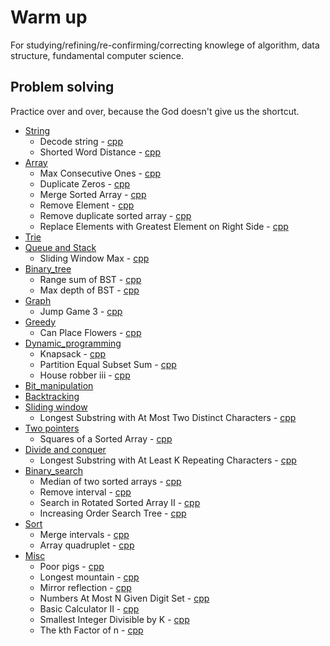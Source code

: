 # Warm up  
For studying/refining/re-confirming/correcting knowlege of algorithm, data structure,
fundamental computer science.

## Problem solving  
Practice over and over, because the God doesn't give us the shortcut.  

- [String](practice/cpp/string)
  - Decode string - [cpp](practice/cpp/string/decode_string.cpp)
  - Shorted Word Distance - [cpp](practice/cpp/string/shorted_word_distance.cpp)
- [Array](practice/cpp/array)
  - Max Consecutive Ones - [cpp](practice/cpp/array/max_consecutive_ones.cpp)
  - Duplicate Zeros - [cpp](practice/cpp/array/duplicate_zeros.cpp)
  - Merge Sorted Array - [cpp](practice/cpp/array/merge_sorted_array.cpp)
  - Remove Element - [cpp](practice/cpp/array/remove_element.cpp)
  - Remove duplicate sorted array - [cpp](practice/cpp/array/remove_duplicate_sorted_array.cpp)
  - Replace Elements with Greatest Element on Right Side - [cpp](practice/cpp/array/replace_element_with_greatest_elem_on_right_side.cpp)
- [Trie](practice/cpp/trie)
- [Queue and Stack](practice/cpp/queue_stack)
  - Sliding Window Max - [cpp](practice/cpp/queue_stack/sliding_window_max.cpp)
- [Binary_tree](practice/cpp/binary_tree)
  - Range sum of BST - [cpp](practice/cpp/binary_tree/range_sum_of_bst.cpp)
  - Max depth of BST - [cpp](practice/cpp/binary_tree/max_depth_binary_tree.cpp)
- [Graph](practice/cpp/graph)
  - Jump Game 3 - [cpp](practice/cpp/graph/jump_game_3.cpp)
- [Greedy](practice/cpp/greedy)
  - Can Place Flowers - [cpp](practice/cpp/greedy/can_place_flowers.cpp)
- [Dynamic_programming](practice/cpp/dynamic_programming)
  - Knapsack - [cpp](practice/cpp/dynamic_programming/knapsack.cpp)
  - Partition Equal Subset Sum - [cpp](practice/cpp/dynamic_programming/partition_equal_subset_sum.cpp)
  - House robber iii - [cpp](practice/cpp/dynamic_programming/house_robber_3.cpp)
- [Bit_manipulation](practice/cpp/bit_manipulation)
- [Backtracking](practice/cpp/backtracking)
- [Sliding window](practice/cpp/sliding_window)
  - Longest Substring with At Most Two Distinct Characters - [cpp](practice/cpp/sliding_window/longest_substring_most_two_distinct_characters.cpp)
- [Two pointers](practice/cpp/two_pointers)
  - Squares of a Sorted Array - [cpp](practice/cpp/two_pointers/squares_of_sorted_array.cpp)
- [Divide and conquer](practice/cpp/divide_and_conquer)
  - Longest Substring with At Least K Repeating Characters - [cpp](practice/cpp/divide_and_conquer/longest_substring_at_least_k_repeating_char.cpp)
- [Binary_search](practice/cpp/binary_search)
  - Median of two sorted arrays - [cpp](practice/cpp/binary_search/median_of_two_sorted_arrays.cpp)
  - Remove interval - [cpp](practice/cpp/binary_search/remove_interval.cpp)
  - Search in Rotated Sorted Array II - [cpp](practice/cpp/binary_search/search_in_rotated_sorted_array_2.cpp)
  - Increasing Order Search Tree - [cpp](practice/cpp/binary_search/increasing_order_search_tree.cpp)
- [Sort](practice/cpp/sort)
  - Merge intervals - [cpp](practice/cpp/sort/merge_intervals.cpp)
  - Array quadruplet - [cpp](practice/cpp/sort/array_quadruplet.cpp)
- [Misc](practice/cpp/misc)
  - Poor pigs - [cpp](practice/cpp/misc/poor_pigs.cpp)
  - Longest mountain - [cpp](practice/cpp/misc/longest_mountain.cpp)
  - Mirror reflection - [cpp](practice/cpp/misc/mirror_reflection.cpp)
  - Numbers At Most N Given Digit Set - [cpp](practice/cpp/misc/number_most_n_given_digit_set.cpp)
  - Basic Calculator II - [cpp](practice/cpp/misc/basic_calculator_2.cpp)
  - Smallest Integer Divisible by K - [cpp](practice/cpp/misc/smallest_integer_divisible_k.cpp)
  - The kth Factor of n - [cpp](practice/cpp/misc/the_kth_factor_n.cpp)